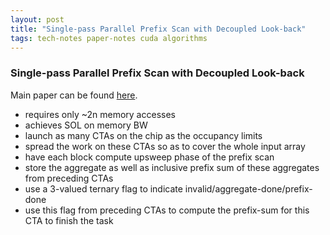 ```yaml
---
layout: post
title: "Single-pass Parallel Prefix Scan with Decoupled Look-back"
tags: tech-notes paper-notes cuda algorithms
---
```


### Single-pass Parallel Prefix Scan with Decoupled Look-back
Main paper can be found [here](https://research.nvidia.com/sites/default/files/pubs/2016-03_Single-pass-Parallel-Prefix/nvr-2016-002.pdf).

- requires only ~2n memory accesses
- achieves SOL on memory BW
- launch as many CTAs on the chip as the occupancy limits
- spread the work on these CTAs so as to cover the whole input array
- have each block compute upsweep phase of the prefix scan
- store the aggregate as well as inclusive prefix sum of these aggregates from preceding CTAs
- use a 3-valued ternary flag to indicate invalid/aggregate-done/prefix-done
- use this flag from preceding CTAs to compute the prefix-sum for this CTA to finish the task
